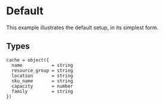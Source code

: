 # Default

This example illustrates the default setup, in its simplest form.

## Types

```hcl
cache = object({
  name           = string
  resource_group = string
  location       = string
  sku_name       = string
  capacity       = number
  family         = string
})
```
